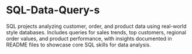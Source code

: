 # SQL-Data-Query-s
SQL projects analyzing customer, order, and product data using real-world style databases. Includes queries for sales trends, top customers, regional order values, and product performance, with insights documented in README files to showcase core SQL skills for data analysis.
